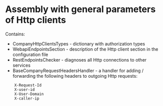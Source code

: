 ﻿# Assembly with general parameters of Http clients

Contains:
* CompanyHttpClientsTypes - dictionary with authorization types
* WebapiEndpointsSection - description of the Http client section in the configuration file
* RestEndpointsChecker - diagnoses all Http connections to other services
* BaseCompanyRequestHeadersHandler - a handler for adding / forwarding the following headers to outgoing Http requests:

```
	X-Request-Id
	X-user-id
	X-User-Domain
	X-caller-ip
```	
